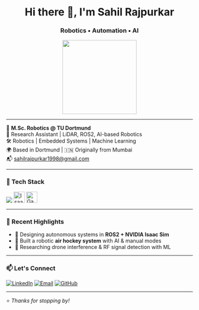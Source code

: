<h1 align="center">Hi there 👋, I'm Sahil Rajpurkar</h1>
<h3 align="center">Robotics • Automation • AI</h3>

<p align="center">
  <img src="https://media.giphy.com/media/du3J3cXyzhj75IOgvA/giphy.gif" width="200"/>
</p>

---

🧠 **M.Sc. Robotics @ TU Dortmund**  
🔬 Research Assistant | LiDAR, ROS2, AI-based Robotics  
🛠️ Robotics | Embedded Systems | Machine Learning  
🌍 Based in Dortmund | 🇮🇳 Originally from Mumbai  
📬 sahilrajpurkar1998@gmail.com

---

### 🔧 Tech Stack

<p align="left">
  <img src="https://skillicons.dev/icons?i=python,c,cpp,ros,jenkins,docker,git,tensorflow,pytorch,matlab,linux,vscode" />
  <img src="https://raw.githubusercontent.com/soofiyan/soofiyan/main/assets/isaacsim.png" height="30" alt="Isaac Sim" />
  <img src="https://upload.wikimedia.org/wikipedia/commons/thumb/5/5f/Gazebo_Logo.svg/320px-Gazebo_Logo.svg.png" height="30" alt="Gazebo" />
</p>

---

### 🚀 Recent Highlights

- 🤖 Designing autonomous systems in **ROS2 + NVIDIA Isaac Sim**  
- 🏓 Built a robotic **air hockey system** with AI & manual modes  
- 📡 Researching drone interference & RF signal detection with ML

---

### 📫 Let's Connect

[![LinkedIn](https://img.shields.io/badge/LinkedIn-blue?style=for-the-badge&logo=linkedin)](https://www.linkedin.com/in/sahilrajpurkar)
[![Email](https://img.shields.io/badge/Email-red?style=for-the-badge&logo=gmail&logoColor=white)](mailto:sahilrajpurkar1998@gmail.com)
[![GitHub](https://img.shields.io/badge/GitHub-black?style=for-the-badge&logo=github)](https://github.com/sahilrajpurkar03)

---

⭐️ *Thanks for stopping by!*
